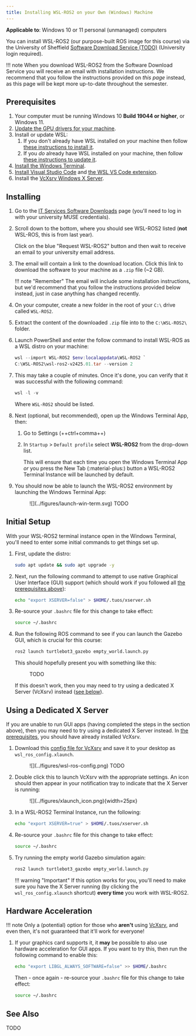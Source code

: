```yaml
---
title: Installing WSL-ROS2 on your Own (Windows) Machine 
---
```


**Applicable to**: Windows 10 or 11 personal (unmanaged) computers

You can install WSL-ROS2 (our purpose-built ROS image for this course) via the University of Sheffield [Software Download Service (TODO)]() (University login required).

!!! note
    When you download WSL-ROS2 from the Software Download Service you will receive an email with installation instructions. We recommend that you follow the instructions provided on *this page* instead, as this page will be kept more up-to-date throughout the semester.

## Prerequisites

1. Your computer must be running Windows 10 **Build 19044 or higher**, or Windows 11.
2. [Update the GPU drivers for your machine](https://learn.microsoft.com/en-us/windows/wsl/tutorials/gui-apps#install-support-for-linux-gui-apps).
3. Install or update WSL:
    1. If you don't already have WSL installed on your machine then follow [these instructions to install it](https://learn.microsoft.com/en-us/windows/wsl/tutorials/gui-apps#fresh-install---no-prior-wsl-installation).
    2. If you *do* already have WSL installed on your machine, then follow [these instructions to update it](https://learn.microsoft.com/en-us/windows/wsl/tutorials/gui-apps#existing-wsl-install).
4. [Install the Windows Terminal](https://learn.microsoft.com/en-us/windows/terminal/install).
5. [Install Visual Studio Code](https://code.visualstudio.com/) and [the WSL VS Code extension](https://marketplace.visualstudio.com/items?itemName=ms-vscode-remote.remote-wsl).
6. Install the [VcXsrv Windows X Server](https://sourceforge.net/projects/vcxsrv/).

## Installing

1. Go to the [IT Services Software Downloads](https://www.sheffield.ac.uk/software/) page (you'll need to log in with your university MUSE credentials).
2. Scroll down to the bottom, where you should see WSL-ROS2 listed (**not** WSL-ROS, this is from last year).
    
    Click on the blue "Request WSL-ROS2" button and then wait to receive an email to your university email address.

3. The email will contain a link to the download location. Click this link to download the software to your machine as a `.zip` file (~2 GB).
    
    !!! note "Remember"
        The email will include some installation instructions, but we'd recommend that you follow the instructions provided below instead, just in case anything has changed recently.

4. On your computer, create a new folder in the root of your `C:\` drive called `WSL-ROS2`.
5. Extract the content of the downloaded `.zip` file into to the `C:\WSL-ROS2\` folder.
6. Launch PowerShell and enter the follow command to install WSL-ROS as a WSL distro on your machine:

    ```powershell
    wsl --import WSL-ROS2 $env:localappdata\WSL-ROS2 `
    C:\WSL-ROS2\wsl-ros2-v2425.01.tar --version 2
    ```

7. This may take a couple of minutes. Once it's done, you can verify that it was successful with the following command:

    ```powershell
    wsl -l -v
    ```

    Where `WSL-ROS2` should be listed.

8. Next (optional, but recommended), open up the Windows Terminal App, then:
    
    1. Go to Settings (++ctrl+comma++)
    1. In `Startup` > `Default profile` select **WSL-ROS2** from the drop-down list.

        This will ensure that each time you open the Windows Terminal App *or* you press the New Tab (:material-plus:) button a WSL-ROS2 Terminal Instance will be launched by default.
   
9. You should now be able to launch the WSL-ROS2 environment by launching the Windows Terminal App:

    <figure markdown>
      ![](../figures/launch-win-term.svg)
      TODO
    </figure>


## Initial Setup

With your WSL-ROS2 terminal instance open in the Windows Terminal, you'll need to enter some initial commands to get things set up.

1. First, update the distro:

    ```bash
    sudo apt update && sudo apt upgrade -y
    ```

1. Next, run the following command to attempt to use native Graphical User Interface (GUI) support (which should work if you followed all [the prerequisites above](#prerequisites)):

    ```bash
    echo "export XSERVER=false" > $HOME/.tuos/xserver.sh
    ```

1. Re-source your `.bashrc` file for this change to take effect:

    ```bash
    source ~/.bashrc
    ```

1. Run the following ROS command to see if you can launch the Gazebo GUI, which is crucial for this course:

    ```bash
    ros2 launch turtlebot3_gazebo empty_world.launch.py
    ```

    This should hopefully present you with something like this:

    <figure markdown>
      TODO
    </figure>

    If this doesn't work, then you may need to try using a dedicated X Server (VcXsrv) instead ([see below](#using-a-dedicated-x-server)). 

## Using a Dedicated X Server

If you are unable to run GUI apps (having completed the steps in the section above), then you may need to try using a dedicated X Server instead. In [the prerequisites](#prerequisites), you should have already installed VcXsrv. 

1. Download this [config file for VcXsrv](https://drive.google.com/file/d/1CMJZ6xVXJ2cKZ0NmdYaxUw9RfPsIGLX9/view?usp=sharing) and save it to your desktop as `wsl_ros_config.xlaunch`.

    <figure markdown>
      ![](../figures/wsl-ros-config.png)
      TODO
    </figure>

1. Double click this to launch VcXsrv with the appropriate settings. An icon should then appear in your notification tray to indicate that the X Server is running:
    
    <figure markdown>
      ![](../figures/xlaunch_icon.png){width=25px}
    </figure>

1. In a WSL-ROS2 Terminal Instance, run the following:

    ```bash
    echo "export XSERVER=true" > $HOME/.tuos/xserver.sh
    ```

1. Re-source your `.bashrc` file for this change to take effect:

    ```bash
    source ~/.bashrc
    ```

1. Try running the empty world Gazebo simulation again:

    ```bash
    ros2 launch turtlebot3_gazebo empty_world.launch.py
    ```

    !!! warning "Important"
        If this option works for you, you'll need to make sure you have the X Server running (by clicking the `wsl_ros_config.xlaunch` shortcut) **every time** you work with WSL-ROS2. 

## Hardware Acceleration

!!! note
    Only a (potential) option for those who **aren't** using [VcXsrv](#using-a-dedicated-x-server), and even then, it's not guaranteed that it'll work for everyone!

1. If your graphics card supports it, it **may** be possible to also use hardware acceleration for GUI apps. If you want to try this, then run the following command to enable this:

    ```bash
    echo "export LIBGL_ALWAYS_SOFTWARE=false" >> $HOME/.bashrc
    ```

    Then - once again - re-source your `.bashrc` file for this change to take effect:

    ```bash
    source ~/.bashrc
    ```

## See Also

TODO
<!-- 
* [Setting up VS Code for WSL](../man-win/vscode.md)
* [A Quick Introduction to the Linux Terminal](../man-win/linux-term.md) -->
